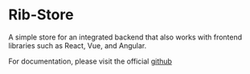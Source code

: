 # Rib-Store
A simple store for an integrated backend that also works with frontend libraries such as React, Vue, and Angular.

For documentation, please visit the official [github](https://github.com/TheCollinCashio/Rib)